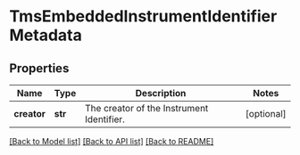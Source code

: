 # TmsEmbeddedInstrumentIdentifierMetadata

## Properties
Name | Type | Description | Notes
------------ | ------------- | ------------- | -------------
**creator** | **str** | The creator of the Instrument Identifier. | [optional] 

[[Back to Model list]](../README.md#documentation-for-models) [[Back to API list]](../README.md#documentation-for-api-endpoints) [[Back to README]](../README.md)



